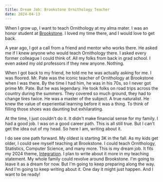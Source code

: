 ```yaml
---
title: Dream Job: Brookstone Ornithology Teacher
date: 2024-04-13
---
```


When I grow up, I want to teach Ornithology at my alma mater.
I was an honor student at [Brookstone](https://www.brookstoneschool.org/).
I loved my time there, and I would love to get back.

A year ago, I got a call from a friend and mentor who works there.
He asked me if I knew anyone who would teach Ornithology there.
I asked every former colleague I could think of.
All my folks from back in grad school.
I even asked my old professors if they new anyone.
Nothing.

When I got back to my friend, he told me he was actually asking for me.
I was floored.
Mr. Pate was the iconic teacher of Ornithology at Brookstone when I was there.
By the time I had him, he was in his 70s, so I never got prime Mr. Pate.
But he was legendary.
He took folks on road trips across the country during the summers.
They covered so much ground, they had to change tires twice.
He was a master of the subject.
A true naturalist.
He knew the value of experiential learning before it was a thing.
To think of filling those shoes was daunting but exhilarating.

At the time, I just couldn't do it.
It didn't make financial sense for my family.
I had a good job.
I was on a good career path.
This is all still true.
But I can't get the idea out of my head.
So here I am, writing about it.

I do see one path forward.
My oldest is starting 3K in the fall.
As my kids get older, I could see myself teaching at Brookstone.
I could teach Ornithology, Statistics, Computer Science, and many more.
This is my dream job.
It fits my 2024 theme, [Integration](2024-01-01-2024-the-year-of-integration.md).
I plan to write about it more in my teaching statement.
My whole family could revolve around Brookstone.
I'm going to leave it as a dream for now.
But I'm going to keep preparing along the way.
And I'm going to keep writing about it.
One day it might just happen.
And I want to be ready!

